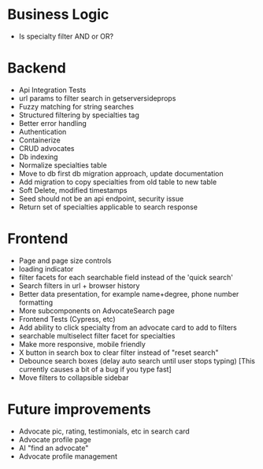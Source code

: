 # Business Logic

- Is specialty filter AND or OR?

# Backend

- Api Integration Tests
- url params to filter search in getserversideprops
- Fuzzy matching for string searches
- Structured filtering by specialties tag
- Better error handling
- Authentication
- Containerize
- CRUD advocates
- Db indexing
- Normalize specialties table
- Move to db first db migration approach, update documentation
- Add migration to copy specialties from old table to new table
- Soft Delete, modified timestamps
- Seed should not be an api endpoint, security issue
- Return set of specialties applicable to search response

# Frontend

- Page and page size controls
- loading indicator
- filter facets for each searchable field instead of the 'quick search'
- Search filters in url + browser history
- Better data presentation, for example name+degree, phone number formatting
- More subcomponents on AdvocateSearch page
- Frontend Tests (Cypress, etc)
- Add ability to click specialty from an advocate card to add to filters
- searchable multiselect filter facet for specialties
- Make more responsive, mobile friendly
- X button in search box to clear filter instead of "reset search"
- Debounce search boxes (delay auto search until user stops typing) [This currently causes a bit of a bug if you type fast]
- Move filters to collapsible sidebar

# Future improvements

- Advocate pic, rating, testimonials, etc in search card
- Advocate profile page
- AI "find an advocate"
- Advocate profile management
